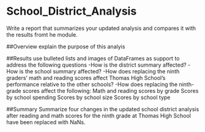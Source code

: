 # School_District_Analysis
Write a report that summarizes your updated analysis and compares it with the results fromt he module.

##Overview
explain the purpose of this analyis

##Results
use bulleted lists and images of DataFrames as support to address the following questions
-How is the district summary affected?
-How is the school summary affected?
-How does replacing the ninth graders’ math and reading scores affect Thomas High School’s performance relative to the other schools?
-How does replacing the ninth-grade scores affect the following:
  Math and reading scores by grade
  Scores by school spending
  Scores by school size
  Scores by school type
  
  ##Summary
  Summarize four changes in the updated school district analysis after reading and math scores for the ninth grade at Thomas High School have been replaced with NaNs.
